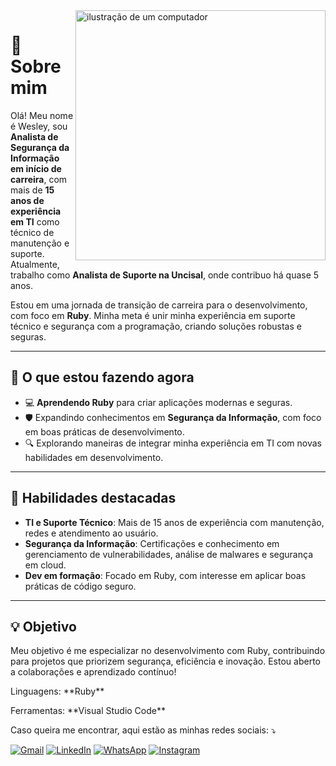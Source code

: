 <img src="https://raw.githubusercontent.com/MicaelliMedeiros/micaellimedeiros/master/image/computer-illustration.png" alt="ilustração de um computador" min-width="400px" max-width="400px" width="400px" align="right">

<p align="left">
  
   # 👋 Sobre mim  

Olá! Meu nome é Wesley, sou **Analista de Segurança da Informação em início de carreira**, com mais de **15 anos de experiência em TI** como técnico de manutenção e suporte. Atualmente, trabalho como **Analista de Suporte na Uncisal**, onde contribuo há quase 5 anos.  

Estou em uma jornada de transição de carreira para o desenvolvimento, com foco em **Ruby**. Minha meta é unir minha experiência em suporte técnico e segurança com a programação, criando soluções robustas e seguras.  

---

## 🚀 O que estou fazendo agora  
- 💻 **Aprendendo Ruby** para criar aplicações modernas e seguras.  
- 🛡️ Expandindo conhecimentos em **Segurança da Informação**, com foco em boas práticas de desenvolvimento.  
- 🔍 Explorando maneiras de integrar minha experiência em TI com novas habilidades em desenvolvimento.  

---

## 🌟 Habilidades destacadas  
- **TI e Suporte Técnico**: Mais de 15 anos de experiência com manutenção, redes e atendimento ao usuário.  
- **Segurança da Informação**: Certificações e conhecimento em gerenciamento de vulnerabilidades, análise de malwares e segurança em cloud.  
- **Dev em formação**: Focado em Ruby, com interesse em aplicar boas práticas de código seguro.  

---

## 💡 Objetivo  
Meu objetivo é me especializar no desenvolvimento com Ruby, contribuindo para projetos que priorizem segurança, eficiência e inovação. Estou aberto a colaborações e aprendizado contínuo!  

</p>

<p align="left">
  Linguagens: **Ruby**
</p>

<p align="left">
  Ferramentas: **Visual Studio Code**
</p>

<p align="left">
  Caso queira me encontrar, aqui estão as minhas redes sociais: ⤵️
</p>

<p align="left">
  <a href="mailto:wesley.silva.need@gmail.com" title="Gmail">
  <img src="https://img.shields.io/badge/-Gmail-FF0000?style=flat-square&labelColor=FF0000&logo=gmail&logoColor=white&link=wesley.silva.need@gmail.com" alt="Gmail"/></a>
  <a href="https://www.linkedin.com/in/wellsantsilva/" title="LinkedIn">
  <img src="https://img.shields.io/badge/-Linkedin-0e76a8?style=flat-square&logo=Linkedin&logoColor=white&link=https://www.linkedin.com/in/wellsantsilva/" alt="LinkedIn"/></a>
  <a href="https://wa.me/5582996085843" title="WhatsApp">
  <img src="https://img.shields.io/badge/-WhatsApp-25d366?style=flat-square&labelColor=25d366&logo=whatsapp&logoColor=white&link=https://wa.me/5582996085843" alt="WhatsApp"/></a>
  <a href="https://www.instagram.com/well.wy/" title="Instagram">
  <img src="https://img.shields.io/badge/-Instagram-DF0174?style=flat-square&labelColor=DF0174&logo=instagram&logoColor=white&link=https://www.instagram.com/well.wy/" alt="Instagram"/></a>
</p>

